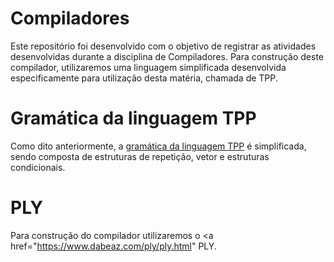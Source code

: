 # Compiladores
Este repositório foi desenvolvido com o objetivo de registrar as atividades desenvolvidas durante a disciplina de Compiladores. Para construção deste compilador, utilizaremos uma linguagem simplificada desenvolvida especificamente para utilização desta matéria, chamada de TPP.

# Gramática da linguagem TPP
Como dito anteriormente, a <a href="https://docs.google.com/document/d/1e7_M-bD1RUbJAnyR8rZyJ35vKbYEN6KQG4l5L8FQ7_I/edit">gramática da linguagem TPP</a> é simplificada, sendo composta de estruturas de repetição, vetor e estruturas condicionais.

# PLY
Para construção do compilador utilizaremos o <a href="https://www.dabeaz.com/ply/ply.html" PLY</a>.
